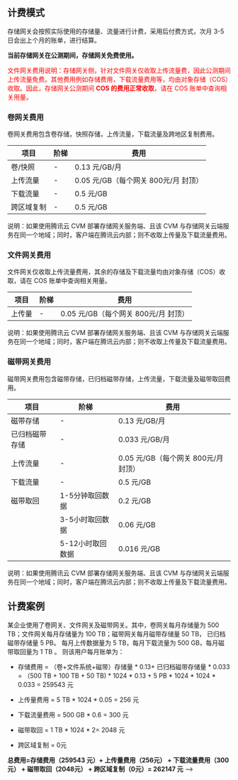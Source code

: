 ## 计费模式
存储网关会按照实际使用的存储量、流量进行计费，采用后付费方式，次月 3-5 日会出上个月的账单，进行结算。

**当前存储网关在公测期间，存储网关免费使用。**

<span style="color: red;">文件网关费用说明：存储网关侧，针对文件网关仅收取上传流量费，因此公测期间上传流量免费。其他费用例如存储费用，下载流量费用等，均由对象存储（COS）收取。因此，存储网关公测期间 **COS 的费用正常收取**，请在 COS 账单中查询相关用量。</span>



### 卷网关费用
卷网关费用包含卷存储，快照存储，上传流量，下载流量及跨地区复制费用。

项目 | 阶梯 | 费用
-----| ------- | -------
卷/快照 | - | 0.13 元/GB/月
上传流量 | - | 0.05 元/GB（每个网关 800元/月 封顶）
下载流量 | - | 0.5 元/GB
跨区域复制 | - | 0.5 元/GB

说明：如果使用腾讯云 CVM 部署存储网关服务端、且该 CVM 与存储网关云端服务在同一个地域；同时，客户端在腾讯云内部；则不收取上传量及下载流量费用。

### 文件网关费用
文件网关仅收取上传流量费用，其余的存储及下载流量均由对象存储（COS）收取，请在 COS 账单中查询相关用量。

项目 | 阶梯 | 费用
-----| ------- | -------
上传量 | - | 0.05 元/GB（每个网关 800元/月 封顶）

说明：如果使用腾讯云 CVM 部署存储网关服务端、且该 CVM 与存储网关云端服务在同一个地域；同时，客户端在腾讯云内部；则不收取上传量及下载流量费用。

### 磁带网关费用
磁带网关费用包含磁带存储，已归档磁带存储，上传流量，下载流量及磁带取回费用。

项目 | 阶梯 | 费用
-----| ------- | -------
磁带存储 | - | 0.13 元/GB/月
已归档磁带存储 | - | 0.033 元/GB/月
上传流量 | - | 0.05 元/GB（每个网关 800元/月 封顶）
下载流量 | - | 0.5 元/GB
磁带取回 | 1-5分钟取回数据  | 0.2 元/GB   
        | 3-5小时取回数据  | 0.06 元/GB 
        | 5-12小时取回数据  | 0.016 元/GB  
        
说明：如果使用腾讯云 CVM 部署存储网关服务端、且该 CVM 与存储网关云端服务在同一个地域；同时，客户端在腾讯云内部；则不收取上传量及下载流量费用。


## 计费案例
某企业使用了卷网关、文件网关及磁带网关。其中，卷网关每月存储量为 500 TB；文件网关每月存储量为 100 TB；磁带网关每月磁带存储量 50 TB， 已归档磁带存储量 5 PB。 每月上传数据量为 5 TB，每月下载流量为 500 GB，每月磁带取回量为 1 TB 。 则该用户每月账单为：

* 存储费用 = （卷+文件系统+磁带）存储量 * 0.13+ 已归档磁带存储量 * 0.033
	       = （500 TB + 100 TB + 50 TB) * 1024 * 0.13 + 5 PB * 1024 * 1024 * 0.033
		    = 259543 元
		  
* 上传量费用 = 5 TB * 1024 * 0.05 = 256 元

* 下载流量费用 = 500 GB * 0.6 = 300 元

* 磁带取回 = 1 TB * 1024 * 2= 2048 元

* 跨区域复制 = 0元 

**总费用=存储费用（259543 元）+ 上传量费用（256元） + 下载流量费用（300元） + 磁带取回（2048元） + 跨区域复制（0元）= 262147 元**
-->


